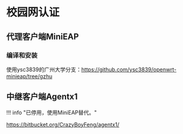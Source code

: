 # 校园网认证

## 代理客户端MiniEAP

### 编译和安装

使用ysc3839的广州大学分支：<https://github.com/ysc3839/openwrt-minieap/tree/gzhu>

## 中继客户端Agentx1

!!! info "已停用，使用MiniEAP替代。"

<https://bitbucket.org/CrazyBoyFeng/agentx1/>
